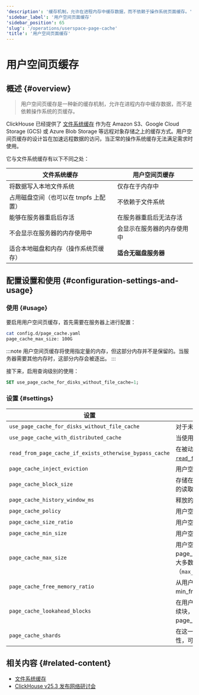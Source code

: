```yaml
---
'description': '缓存机制，允许在进程内存中缓存数据，而不依赖于操作系统页面缓存。'
'sidebar_label': '用户空间页面缓存'
'sidebar_position': 65
'slug': '/operations/userspace-page-cache'
'title': '用户空间页面缓存'
---
```



# 用户空间页缓存

## 概述 {#overview}

> 用户空间页缓存是一种新的缓存机制，允许在进程内存中缓存数据，而不是依赖操作系统的页缓存。

ClickHouse 已经提供了 [文件系统缓存](/docs/operations/storing-data) 作为在 Amazon S3、Google Cloud Storage (GCS) 或 Azure Blob Storage 等远程对象存储之上的缓存方式。用户空间页缓存的设计旨在加速远程数据的访问，当正常的操作系统缓存无法满足需求时使用。

它与文件系统缓存有以下不同之处：

| 文件系统缓存                                         | 用户空间页缓存                           |
|-----------------------------------------------------|------------------------------------------|
| 将数据写入本地文件系统                              | 仅存在于内存中                           |
| 占用磁盘空间（也可以在 tmpfs 上配置）              | 不依赖于文件系统                         |
| 能够在服务器重启后存活                             | 在服务器重启后无法存活                 |
| 不会显示在服务器的内存使用中                       | 会显示在服务器的内存使用中              |
| 适合本地磁盘和内存（操作系统页缓存）               | **适合无磁盘服务器**                     |

## 配置设置和使用 {#configuration-settings-and-usage}

### 使用 {#usage}

要启用用户空间页缓存，首先需要在服务器上进行配置：

```bash
cat config.d/page_cache.yaml
page_cache_max_size: 100G
```

:::note
用户空间页缓存将使用指定量的内存，但这部分内存并不是保留的。当服务器需要其他内存时，这部分内存会被逐出。
:::

接下来，启用查询级别的使用：

```sql
SET use_page_cache_for_disks_without_file_cache=1;
```

### 设置 {#settings}

| 设置                                                      | 描述                                                                                                                                                                                                                                                                                                                  | 默认值       |
|-----------------------------------------------------------|----------------------------------------------------------------------------------------------------------------------------------------------------------------------------------------------------------------------------------------------------------------------------------------------------------------------|--------------|
| `use_page_cache_for_disks_without_file_cache`             | 对于未启用文件系统缓存的远程磁盘使用用户空间页缓存。                                                                                                                                                                                                                                                               | `0`          |
| `use_page_cache_with_distributed_cache`                   | 当使用分布式缓存时使用用户空间页缓存。                                                                                                                                                                                                                                                                              | `0`          |
| `read_from_page_cache_if_exists_otherwise_bypass_cache`   | 在被动模式下使用用户空间页缓存，类似于 [`read_from_filesystem_cache_if_exists_otherwise_bypass_cache`](/docs/operations/settings/settings#read_from_filesystem_cache_if_exists_otherwise_bypass_cache)。                                                                                                      | `0`          |
| `page_cache_inject_eviction`                              | 用户空间页缓存将随机无效化一些页面。用于测试。                                                                                                                                                                                                                                                                     | `0`          |
| `page_cache_block_size`                                   | 存储在用户空间页缓存中的文件块大小，以字节为单位。所有通过缓存的读取将四舍五入到此大小的倍数。                                                                                                                                                                                                                  | `1048576`    |
| `page_cache_history_window_ms`                            | 释放的内存在被用户空间页缓存使用前的延迟时间。                                                                                                                                                                                                                                                                     | `1000`       |
| `page_cache_policy`                                       | 用户空间页缓存策略名称。                                                                                                                                                                                                                                                                                             | `SLRU`       |
| `page_cache_size_ratio`                                   | 用户空间页缓存中受保护队列的大小相对于缓存总大小的比例。                                                                                                                                                                                                                                                            | `0.5`        |
| `page_cache_min_size`                                     | 用户空间页缓存的最小大小。                                                                                                                                                                                                                                                                                           | `104857600`  |
| `page_cache_max_size`                                     | 用户空间页缓存的最大大小。设置为0以禁用缓存。如果大于 page_cache_min_size，该缓存大小将持续在此范围内调整，以使用大多数可用内存，同时保持总内存使用低于限制（`max_server_memory_usage`\[`_to_ram_ratio`\]）。                                      | `0`          |
| `page_cache_free_memory_ratio`                            | 从用户空间页缓存中保持空闲的内存限制的比例。类似于 Linux min_free_kbytes 设置。                                                                                                                                                                                                                                  | `0.15`       |
| `page_cache_lookahead_blocks`                             | 在用户空间页缓存未命中时，从底层存储中一次读取多达这一数量的连续块，如果这些块也不在缓存中。每个块大小为 page_cache_block_size 字节。                                                                                                                                                                                  | `16`         |
| `page_cache_shards`                                       | 在这一数量的分片上划分用户空间页缓存，以减少互斥锁争用。实验性，可能不会提高性能。                                                                                                                                                                                                                                  | `4`          |

## 相关内容 {#related-content}
- [文件系统缓存](/docs/operations/storing-data)
- [ClickHouse v25.3 发布网络研讨会](https://www.youtube.com/live/iCKEzp0_Z2Q?feature=shared&t=1320)
